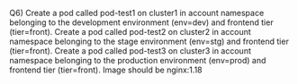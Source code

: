 Q6) Create a pod called pod-test1 on cluster1 in account namespace belonging to the development environment (env=dev) 
    and frontend tier (tier=front). Create a pod called pod-test2 on cluster2 in account namespace belonging to the stage 
    environment (env=stg) and frontend tier (tier=front). Create a pod called pod-test3 on cluster3 in account namespace 
    belonging to the production environment (env=prod) and frontend tier (tier=front). Image should be nginx:1.18
